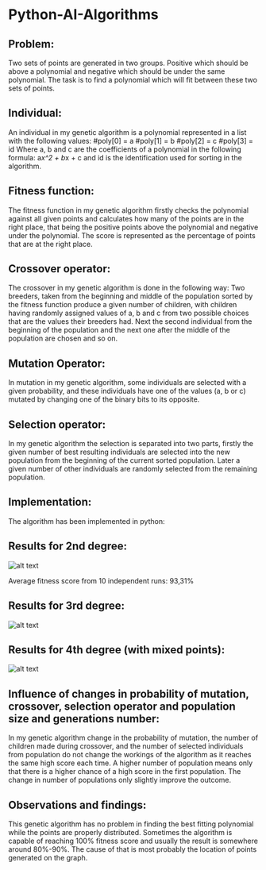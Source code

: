 # Python-AI-Algorithms
## Problem:
Two sets of points are generated in two groups. Positive which should be above a polynomial and negative which should be under the same polynomial. The task is to find a polynomial which will fit between these two sets of points.
## Individual:
An individual in my genetic algorithm is a polynomial represented in a list with the following values:
#poly[0] = a
#poly[1] = b
#poly[2] = c
#poly[3] = id
Where a, b and c are the coefficients of a polynomial in the following formula: a*x^2 + b*x + c and id is the identification used for sorting in the algorithm.
## Fitness function:
The fitness function in my genetic algorithm firstly checks the polynomial against all given points and calculates how many of the points are in the right place, that being the positive points above the polynomial and negative under the polynomial. The score is represented as the percentage of points that are at the right place.
## Crossover operator:
The crossover in my genetic algorithm is done in the following way: Two breeders, taken from the beginning and middle of the population sorted  by the fitness function produce a given number of children, with children having randomly assigned values of a, b and c from two possible choices that are the values their breeders had. Next the second individual from the beginning of the population and the next one after the middle of the population are chosen and so on.
## Mutation Operator:
In mutation in my genetic algorithm, some individuals are selected with a given probability, and these individuals have one of the values (a, b or c) mutated by changing one of the binary bits to its opposite.
## Selection operator:
In my genetic algorithm the selection is separated into two parts, firstly the given number of best resulting individuals are selected into the new population from the beginning of the current sorted population.  Later a given number of other individuals are randomly selected from the remaining population.
## Implementation:
The algorithm has been implemented in python:
## Results for 2nd degree:
 ![alt text](https://i.imgur.com/z5qrtGk.png)

Average fitness score from 10 independent runs: 93,31%
## Results for 3rd degree:
 ![alt text](https://i.imgur.com/O8X2CAb.png)

## Results for 4th degree (with mixed points):
![alt text](https://i.imgur.com/rLvqYVZ.png)
  
## Influence of changes in probability of mutation, crossover, selection operator and population size and generations number:
In my genetic algorithm change in the probability of mutation, the number of children made during crossover, and the number of selected individuals from population do not change the workings of the algorithm as it reaches the same high score each time.
A higher number of population means only that there is a higher chance of a high score in the first population. 
The change in number of populations only slightly improve the outcome.
## Observations and findings:
This genetic algorithm has no problem in finding the best fitting polynomial while the points are properly distributed. Sometimes the algorithm is capable of reaching 100% fitness score and usually the result is somewhere around 80%-90%. The cause of that is most probably the location of points generated on the graph. 


